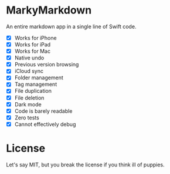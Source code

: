 # MarkyMarkdown
An entire markdown app in a single line of Swift code.

- [x] Works for iPhone
- [x] Works for iPad
- [X] Works for Mac
- [X] Native undo
- [X] Previous version browsing
- [x] iCloud sync
- [X] Folder management
- [x] Tag management
- [x] File duplication
- [x] File deletion
- [x] Dark mode
- [x] Code is barely readable
- [x] Zero tests
- [x] Cannot effectively debug

# License
Let's say MIT, but you break the license if you think ill of puppies.
